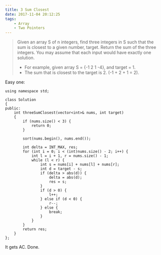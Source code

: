 ```yaml
---
title: 3 Sum Closest
date: 2017-11-04 20:12:25
tags:
    - Array
    - Two Pointers
---
```



> Given an array S of n integers, find three integers in S such that the sum is closest to a given number, target. Return the sum of the three integers. You may assume that each input would have exactly one solution.
>
> + For example, given array S = {-1 2 1 -4}, and target = 1.
> + The sum that is closest to the target is 2. (-1 + 2 + 1 = 2).

<!--more-->

Easy one:

```
using namespace std;

class Solution
{
public:
    int threeSumClosest(vector<int>& nums, int target)
    {
        if (nums.size() < 3) {
            return 0;
        }

        sort(nums.begin(), nums.end());

        int delta = INT_MAX, res;
        for (int i = 0; i < (int)nums.size() - 2; i++) {
            int l = i + 1, r = nums.size() - 1;
            while (l < r) {
                int s = nums[i] + nums[l] + nums[r];
                int d = target - s;
                if (delta > abs(d)) {
                    delta = abs(d);
                    res = s;
                }
                if (d > 0) {
                    l++;
                } else if (d < 0) {
                    r--;
                } else {
                    break;
                }
            }
        }
        return res;
    }
};
```

It gets AC. Done.
